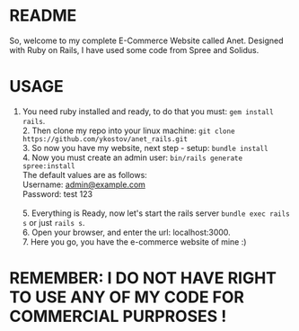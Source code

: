 # README

So, welcome to my complete E-Commerce Website called Anet.
Designed with Ruby on Rails, I have used some code from Spree and Solidus.

<h1> USAGE </h1>

1. You need ruby installed and ready, to do that you must:
```gem install rails```.
<br>2. Then clone my repo into your linux machine:
```git clone https://github.com/ykostov/anet_rails.git ```
<br>3. So now you have my website, next step - setup:
```bundle install```
<br>4. Now you must create an admin user:
``` bin/rails generate spree:install ``` <br>
The default values are as follows: <br>
Username: admin@example.com <br>
Password: test 123 <br>
<br>5. Everything is Ready, now let's start the rails server
``` bundle exec rails s ``` or just ```rails s```.
<br>6. Open your browser, and enter the url: localhost:3000.
<br>7. Here you go, you have the e-commerce website of mine :)

<h1> REMEMBER: I DO NOT HAVE RIGHT TO USE ANY OF MY CODE FOR COMMERCIAL PURPROSES ! </H1>
